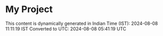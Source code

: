 # My Project

This content is dynamically generated in Indian Time (IST): 2024-08-08 11:11:19 IST
Converted to UTC: 2024-08-08 05:41:19 UTC
